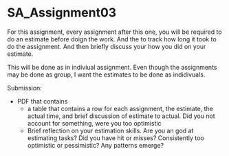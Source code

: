 # SA_Assignment03

For this assignment, every assignment after this one, you will be required to do an estimate before doign the work.  And the to track how long it took to do the assignment.  And then briefly discuss your how you did on your estimate.

This will be done as in indiviual assignment.  Even though the assignments may be done as group, I want the estimates to be done as indidivuals.

Submission:

* PDF that contains
  * a table that contains a row for each assignment, the estimate, the actual time, and brief discussion of estimate to actual.  Did you not account for something, were you too optimistic
  * Brief reflection on your estimation skills.  Are you an god at estimating tasks?  Did you have hit or misses?  Consistently too optimistic or pessimistic? Any patterns emerge? 
